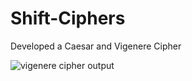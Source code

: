 # Shift-Ciphers
Developed a Caesar and Vigenere Cipher

![vigenere cipher output](https://github.com/Teason16/Shift-Ciphers/assets/77451519/ca35ba49-31bf-4232-99b5-066d312e7a47)
